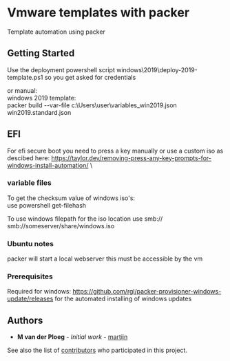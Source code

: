 # Vmware templates with packer

Template automation using packer

## Getting Started

Use the deployment powershell script windows\2019\deploy-2019-template.ps1 so you get asked for credentials 

or manual:  \
windows 2019 template:\
packer build --var-file c:\Users\user\variables_win2019.json win2019.standard.json

## EFI
For efi secure boot you need to press a key manually or use a custom iso as descibed here:
https://taylor.dev/removing-press-any-key-prompts-for-windows-install-automation/  \

### variable files

To get the checksum value of windows iso's:\
use powershell get-filehash

To use windows filepath for the iso location use smb://
smb://someserver/share/windows.iso

### Ubuntu notes

packer will start a local webserver this must be accessible by the vm 

### Prerequisites

Required for windows: https://github.com/rgl/packer-provisioner-windows-update/releases
for the automated installing of windows updates


## Authors

* **M van der Ploeg** - *Initial work* - [martijn](https://github.com/martijnxd)

See also the list of [contributors](https://github.com/martijnxd/vmware-templates/contributors) who participated in this project.
